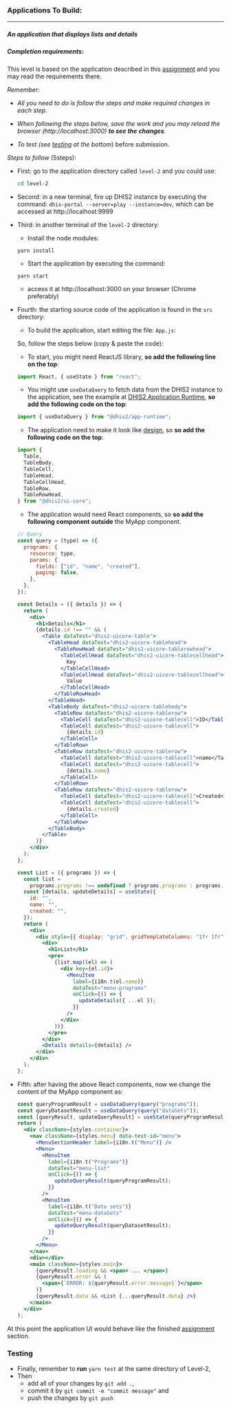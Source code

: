 ### Applications To Build:

---

##### An application that displays lists and details

##### Completion requirements:

This level is based on the application described in this [assignment](https://www.fiftythreetwenty.com/learn/mandatory-exercises/individual/two/) and you may read the requirements there.

_Remember_:

- _All you need to do is follow the steps and make required changes in each step._

- _When following the steps below, save the work and you may reload the browser (http://localhost:3000) **to see the changes**._

- _To test (see [testing](#testing) at the bottom_) before submission.

_Steps to follow_ (5steps):

- First: go to the application directory called `level-2` and you could use:

  ```bash
  cd level-2
  ```

- Second: in a new terminal, fire up DHIS2 instance by executing the command: `dhis-portal --server=play --instance=dev`, which can be accessed at http://localhost:9999
- Third: in another terminal of the `level-2` directory:

  - Install the node modules:

  `yarn install`

  - Start the application by executing the command:

  `yarn start`

  - access it at http://localhost:3000 on your browser (Chrome preferably)

- Fourth: the starting source code of the application is found in the `src` directory:

  - To build the application, start editing the file: `App.js`:

  So, follow the steps below (copy & paste the code):

  - To start, you might need ReactJS library, **so add the following line on the top**:

  ```jsx
  import React, { useState } from "react";
  ```

  - You might use `useDataQuery` to fetch data from the DHIS2 instance to the application, see the example at [DHIS2 Application Runtime](https://runtime.dhis2.nu/#/hooks/useDataQuery), **so add the following code on the top**:

  ```jsx
  import { useDataQuery } from "@dhis2/app-runtime";
  ```

  - The application need to make it look like [design](https://www.fiftythreetwenty.com/learn/mandatory-exercises/individual/two/), so **so add the following code on the top**:

  ```jsx
  import {
    Table,
    TableBody,
    TableCell,
    TableHead,
    TableCellHead,
    TableRow,
    TableRowHead,
  } from "@dhis2/ui-core";
  ```

  - The application would need React components, so **so add the following component outside** the MyApp component.

  ```jsx
  // Query
  const query = (type) => ({
    programs: {
      resource: type,
      params: {
        fields: ["id", "name", "created"],
        paging: false,
      },
    },
  });

  const Details = ({ details }) => {
    return (
      <div>
        <h1>Details</h1>
        {details.id !== "" && (
          <Table dataTest="dhis2-uicore-table">
            <TableHead dataTest="dhis2-uicore-tablehead">
              <TableRowHead dataTest="dhis2-uicore-tablerowhead">
                <TableCellHead dataTest="dhis2-uicore-tablecellhead">
                  Key
                </TableCellHead>
                <TableCellHead dataTest="dhis2-uicore-tablecellhead">
                  Value
                </TableCellHead>
              </TableRowHead>
            </TableHead>
            <TableBody dataTest="dhis2-uicore-tablebody">
              <TableRow dataTest="dhis2-uicore-tablerow">
                <TableCell dataTest="dhis2-uicore-tablecell">ID</TableCell>
                <TableCell dataTest="dhis2-uicore-tablecell">
                  {details.id}
                </TableCell>
              </TableRow>
              <TableRow dataTest="dhis2-uicore-tablerow">
                <TableCell dataTest="dhis2-uicore-tablecell">name</TableCell>
                <TableCell dataTest="dhis2-uicore-tablecell">
                  {details.name}
                </TableCell>
              </TableRow>
              <TableRow dataTest="dhis2-uicore-tablerow">
                <TableCell dataTest="dhis2-uicore-tablecell">Created</TableCell>
                <TableCell dataTest="dhis2-uicore-tablecell">
                  {details.created}
                </TableCell>
              </TableRow>
            </TableBody>
          </Table>
        )}
      </div>
    );
  };

  const List = ({ programs }) => {
    const list =
      programs.programs !== undefined ? programs.programs : programs.dataSets;
    const [details, updateDetails] = useState({
      id: "",
      name: "",
      created: "",
    });
    return (
      <div>
        <div style={{ display: "grid", gridTemplateColumns: "1fr 1fr" }}>
          <div>
            <h1>List</h1>
            <pre>
              {list.map((el) => (
                <div key={el.id}>
                  <MenuItem
                    label={i18n.t(el.name)}
                    dataTest="menu-programs"
                    onClick={() => {
                      updateDetails({ ...el });
                    }}
                  />
                </div>
              ))}
            </pre>
          </div>
          <Details details={details} />
        </div>
      </div>
    );
  };
  ```

- Fifth: after having the above React components, now we change the content of the MyApp component as:

  ```jsx
  const queryProgramResult = useDataQuery(query("programs"));
  const queryDatasetResult = useDataQuery(query("dataSets"));
  const [queryResult, updateQueryResult] = useState(queryProgramResult);
  return (
    <div className={styles.container}>
      <nav className={styles.menu} data-test-id="menu">
        <MenuSectionHeader label={i18n.t("Menu")} />
        <Menu>
          <MenuItem
            label={i18n.t("Programs")}
            dataTest="menu-list"
            onClick={() => {
              updateQueryResult(queryProgramResult);
            }}
          />
          <MenuItem
            label={i18n.t("Data sets")}
            dataTest="menu-dataSets"
            onClick={() => {
              updateQueryResult(queryDatasetResult);
            }}
          />
        </Menu>
      </nav>
      <div></div>
      <main className={styles.main}>
        {queryResult.loading && <span> ... </span>}
        {queryResult.error && (
          <span>{`ERROR: ${queryResult.error.message}`}</span>
        )}
        {queryResult.data && <List {...queryResult.data} />}
      </main>
    </div>
  );
  ```

At this point the application UI would behave like the finished [assignment](https://www.fiftythreetwenty.com/learn/mandatory-exercises/individual/two/) section.

### Testing

- Finally, remember to **run** `yarn test` at the same directory of Level-2,
- Then
  - add all of your changes by `git add .`,
  - commit it by `git commit -m "commit message"` and
  - push the changes by `git push`
